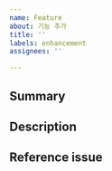 ```yaml
---
name: Feature
about: 기능 추가
title: ''
labels: enhancement
assignees: ''

---
```


## Summary

## Description

## Reference issue
